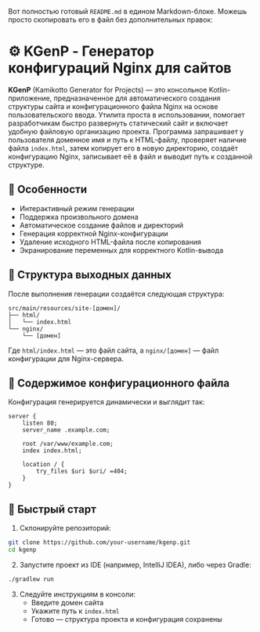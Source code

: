 Вот полностью готовый `README.md` в едином Markdown-блоке. Можешь просто скопировать его в файл без дополнительных правок:


# ⚙️ KGenP - Генератор конфигураций Nginx для сайтов

**KGenP** (Kamikotto Generator for Projects) — это консольное Kotlin-приложение, предназначенное для автоматического создания структуры сайта и конфигурационного файла Nginx на основе пользовательского ввода. Утилита проста в использовании, помогает разработчикам быстро развернуть статический сайт и включает удобную файловую организацию проекта. Программа запрашивает у пользователя доменное имя и путь к HTML-файлу, проверяет наличие файла `index.html`, затем копирует его в новую директорию, создаёт конфигурацию Nginx, записывает её в файл и выводит путь к созданной структуре.

## 🧩 Особенности

- Интерактивный режим генерации
- Поддержка произвольного домена
- Автоматическое создание файлов и директорий
- Генерация корректной Nginx-конфигурации
- Удаление исходного HTML-файла после копирования
- Экранирование переменных для корректного Kotlin-вывода

## 📁 Структура выходных данных

После выполнения генерации создаётся следующая структура:

```
src/main/resources/site-[домен]/
├── html/
│   └── index.html
└── nginx/
    └── [домен]
```

Где `html/index.html` — это файл сайта, а `nginx/[домен]` — файл конфигурации для Nginx-сервера.

## 🔧 Содержимое конфигурационного файла

Конфигурация генерируется динамически и выглядит так:

```nginx
server {
    listen 80;
    server_name .example.com;

    root /var/www/example.com;
    index index.html;

    location / {
        try_files $uri $uri/ =404;
    }
}
```

## 🚀 Быстрый старт

1. Склонируйте репозиторий:

```bash
git clone https://github.com/your-username/kgenp.git
cd kgenp
```

2. Запустите проект из IDE (например, IntelliJ IDEA), либо через Gradle:

```bash
./gradlew run
```

3. Следуйте инструкциям в консоли:
   - Введите домен сайта
   - Укажите путь к `index.html`
   - Готово — структура проекта и конфигурация сохранены
